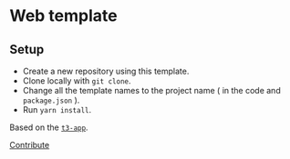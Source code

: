# Web template

## Setup

- Create a new repository using this template.
- Clone locally with `git clone`.
- Change all the template names to the project name ( in the code and `package.json` ).
- Run `yarn install`.

Based on the [`t3-app`](https://create.t3.gg/).

[Contribute](https://discord.gg/R4wJ2TDshg)
